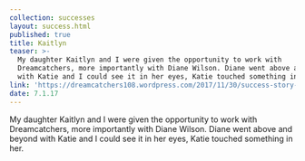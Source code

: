 ```yaml
---
collection: successes
layout: success.html
published: true
title: Kaitlyn
teaser: >-
  My daughter Kaitlyn and I were given the opportunity to work with
  Dreamcatchers, more importantly with Diane Wilson. Diane went above and beyond
  with Katie and I could see it in her eyes, Katie touched something in her...
link: 'https://dreamcatchers108.wordpress.com/2017/11/30/success-story-kaitlyn/'
date: 7.1.17
---
```

My daughter Kaitlyn and I were given the opportunity to work with Dreamcatchers, more importantly with Diane Wilson. Diane went above and beyond with Katie and I could see it in her eyes, Katie touched something in her.
